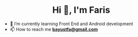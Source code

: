 <h1 align="center">Hi 👋, I'm Faris</h1>
                                    
- 🌱 I’m currently learning Front End and Android development
- 📫 How to reach me **bayustfa@gmail.com**


